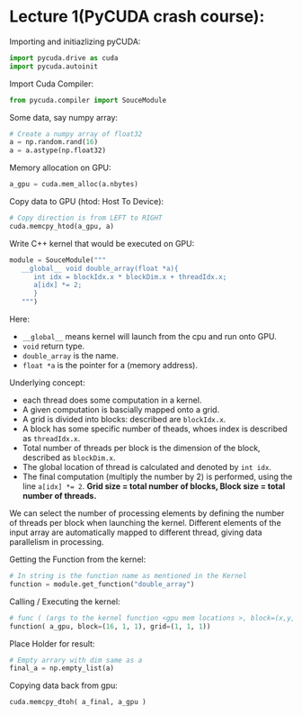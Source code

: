 # Lecture 1(PyCUDA crash course):
   
Importing and initiazlizing pyCUDA:   

```python
import pycuda.drive as cuda
import pycuda.autoinit
```
   
Import Cuda Compiler:   
```python
from pycuda.compiler import SouceModule
```
   
Some data, say numpy array:
```python
# Create a numpy array of float32
a = np.random.rand(16)
a = a.astype(np.float32)
```

Memory allocation on GPU:   
```python
a_gpu = cuda.mem_alloc(a.nbytes)
```
   
Copy data to GPU (htod: Host To Device):   
```python
# Copy direction is from LEFT to RIGHT
cuda.memcpy_htod(a_gpu, a)
```
   
Write C++ kernel that would be executed on GPU:   
```python
module = SouceModule("""
   __global__ void double_array(float *a){
      int idx = blockIdx.x * blockDim.x + threadIdx.x;
      a[idx] *= 2;
      }
   """)
```   

Here:   
* ```__global__``` means kernel will launch from the cpu and run onto GPU.   
* ```void``` return type.   
* ```double_array``` is the name.   
* ```float *a``` is the pointer for a (memory address).   

Underlying concept:   

* each thread does some computation in a kernel.
* A given computation is bascially mapped onto a grid.
* A grid is divided into blocks: described are ```blockIdx.x```.
* A block has some specific number of theads, whoes index is described as ```threadIdx.x```.
* Total number of threads per block is the dimension of the block, described as ```blockDim.x```.
* The global location of thread is calculated and denoted by ```int idx```.   
* The final computation (multiply the number by 2) is performed, using the line ```a[idx] *= 2```. 
**Grid size = total number of blocks, Block size = total number of threads.**

We can select the number of processing elements by defining the number of threads per block when launching the kernel.
Different elements of the input array are automatically mapped to different thread, giving data parallelism in processing.
   
Getting the Function from the kernel:   
```python
# In string is the function name as mentioned in the Kernel
function = module.get_function("double_array")
```   

Calling / Executing the kernel:   
```python
# func ( (args to the kernel function <gpu mem locations >, block=(x,y,z), grid=(a,b,c) )
function( a_gpu, block=(16, 1, 1), grid=(1, 1, 1))
```
   
Place Holder for result:   
```python
# Empty arrary with dim same as a
final_a = np.empty_list(a)
```   

Copying data back from gpu:   
```python
cuda.memcpy_dtoh( a_final, a_gpu )
```
